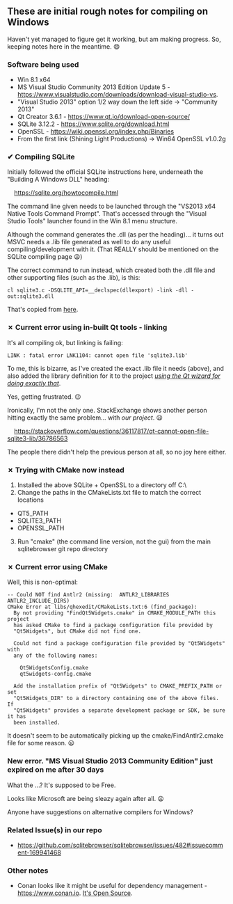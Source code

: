 ## These are initial rough notes for compiling on Windows

Haven't yet managed to figure get it working, but am making progress.  So, keeping notes here in the meantime. :smile:

### Software being used

* Win 8.1 x64
* MS Visual Studio Community 2013 Edition Update 5 - https://www.visualstudio.com/downloads/download-visual-studio-vs.
 * "Visual Studio 2013" option 1/2 way down the left side → "Community 2013"
* Qt Creator 3.6.1 - https://www.qt.io/download-open-source/
* SQLite 3.12.2 - https://www.sqlite.org/download.html
* OpenSSL - https://wiki.openssl.org/index.php/Binaries
 * From the first link (Shining Light Productions) → Win64 OpenSSL v1.0.2g

### ✔ Compiling SQLite

Initially followed the official SQLite instructions here, underneath the "Building A Windows DLL" heading:

&nbsp; &nbsp; https://sqlite.org/howtocompile.html

The command line given needs to be launched through the "VS2013 x64 Native Tools Command Prompt".  That's accessed through the "Visual Studio Tools" launcher found in the Win 8.1 menu structure.

Although the command generates the .dll (as per the heading)... it turns out MSVC needs a .lib file generated as well to do any useful compiling/development with it.  (That REALLY should be mentioned on the SQLite compiling page :frowning:)

The correct command to run instead, which created both the .dll file and other supporting files (such as the .lib), is this:

    cl sqlite3.c -DSQLITE_API=__declspec(dllexport) -link -dll -out:sqlite3.dll

That's copied from [here](http://protyposis.net/blog/compiling-sqlite-as-dll-with-msvc/).

### ✗ Current error using in-built Qt tools - linking

It's all compiling ok, but linking is failing:

    LINK : fatal error LNK1104: cannot open file 'sqlite3.lib'

To me, this is bizarre, as I've created the exact .lib file it needs (above), and also added the library definition for it to the project _[using the Qt wizard for doing exactly that](https://doc.qt.io/qtcreator/creator-project-qmake-libraries.html#example-of-adding-internal-libraries)_.

Yes, getting frustrated. :wink:

Ironically, I'm not the only one.  StackExchange shows another person hitting exactly the same problem... with *our project*. :frowning: 

&nbsp; &nbsp; https://stackoverflow.com/questions/36117817/qt-cannot-open-file-sqlite3-lib/36786563

The people there didn't help the previous person at all, so no joy here either.

### ✗ Trying with CMake now instead

1. Installed the above SQLite + OpenSSL to a directory off C:\
2. Change the paths in the CMakeLists.txt file to match the correct locations
 * QT5_PATH
 * SQLITE3_PATH
 * OPENSSL_PATH
3. Run "cmake" (the command line version, not the gui) from the main sqlitebrowser git repo directory

### ✗ Current error using CMake

Well, this is non-optimal:

```
-- Could NOT find Antlr2 (missing:  ANTLR2_LIBRARIES ANTLR2_INCLUDE_DIRS)
CMake Error at libs/qhexedit/CMakeLists.txt:6 (find_package):
  By not providing "FindQt5Widgets.cmake" in CMAKE_MODULE_PATH this project
  has asked CMake to find a package configuration file provided by
  "Qt5Widgets", but CMake did not find one.

  Could not find a package configuration file provided by "Qt5Widgets" with
  any of the following names:

    Qt5WidgetsConfig.cmake
    qt5widgets-config.cmake

  Add the installation prefix of "Qt5Widgets" to CMAKE_PREFIX_PATH or set
  "Qt5Widgets_DIR" to a directory containing one of the above files.  If
  "Qt5Widgets" provides a separate development package or SDK, be sure it has
  been installed.
```

It doesn't seem to be automatically picking up the cmake/FindAntlr2.cmake file for some reason. :frowning:

### New error.  "MS Visual Studio 2013 **Community Edition**" just expired on me after 30 days

What the ...?  It's supposed to be Free.

Looks like Microsoft are being sleazy again after all. :frowning:

Anyone have suggestions on alternative compilers for Windows?

### Related Issue(s) in our repo

* https://github.com/sqlitebrowser/sqlitebrowser/issues/482#issuecomment-169941468

### Other notes

* Conan looks like it might be useful for dependency management - https://www.conan.io.  [It's Open Source](https://github.com/conan-io/conan).